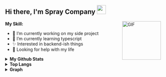 <!--
**spraycompany/spraycompany** is a ✨ _special_ ✨ repository because its `README.md` (this file) appears on your GitHub profile.

Here are some ideas to get you started:

- 🔭 I’m currently working on ...
- 🌱 I’m currently learning ...
- 👯 I’m looking to collaborate on ...
- 🤔 I’m looking for help with ...
- 💬 Ask me about ...
- 📫 How to reach me: ...
- 😄 Pronouns: ...
- ⚡ Fun fact: ...
-->

## Hi there, I'm Spray Company <img src="https://github.com/TheDudeThatCode/TheDudeThatCode/blob/master/Assets/Hi.gif" width="29px">

<img align="right" alt="GIF" height="125px" src="https://github.com/TheDudeThatCode/TheDudeThatCode/blob/master/Assets/Developer.gif" />

**My Skill:**
- 🔭 I’m currently working on my side project
- 🌱 I’m currently learning typescript
- ✨ Interested in backend-ish things 
- 🤔 Looking for help with my life

<details>
  <summary><b>My Github Stats</b></summary>
    <img align="center" src="https://github-readme-stats.vercel.app/api?username=spraycompany&show_icons=true&theme=radical" alt="Spray Company">
</details>

<details>
  <summary><b>Top Langs</b></summary>
    <img align="center" src="https://github-readme-stats.vercel.app/api/top-langs/?username=spraycompany" alt="Spray Company">
</details>

<details>
  <summary><b>Graph</b></summary>
    <img align="center" src="https://activity-graph.herokuapp.com/graph?username=spraycompany&theme=dracula" alt="Spray Company">
</details>
